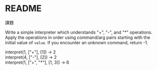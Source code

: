# README

課題

Write a simple interpreter which understands "+", "-", and "\*" operations. Apply the operations in order using command/arg pairs starting with the initial value of `value`. If you encounter an unknown command, return -1.


interpret(1, ["+"], [1]) → 2    
interpret(4, ["-"], [2]) → 2    
interpret(1, ["+", "\*"], [1, 3]) → 6    
